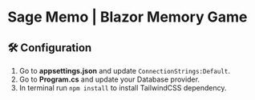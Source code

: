 # Sage Memo | Blazor Memory Game

## 🛠 Configuration

1. Go to **appsettings.json** and update ```ConnectionStrings:Default```.
2. Go to **Program.cs** and update your Database provider.
3. In terminal run ```npm install``` to install TailwindCSS dependency.
